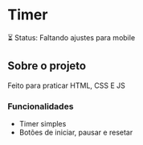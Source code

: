 # Timer

⏳ Status: Faltando ajustes para mobile

## Sobre o projeto

Feito para praticar HTML, CSS E JS

### Funcionalidades

+ Timer simples
+ Botões de iniciar, pausar e resetar


